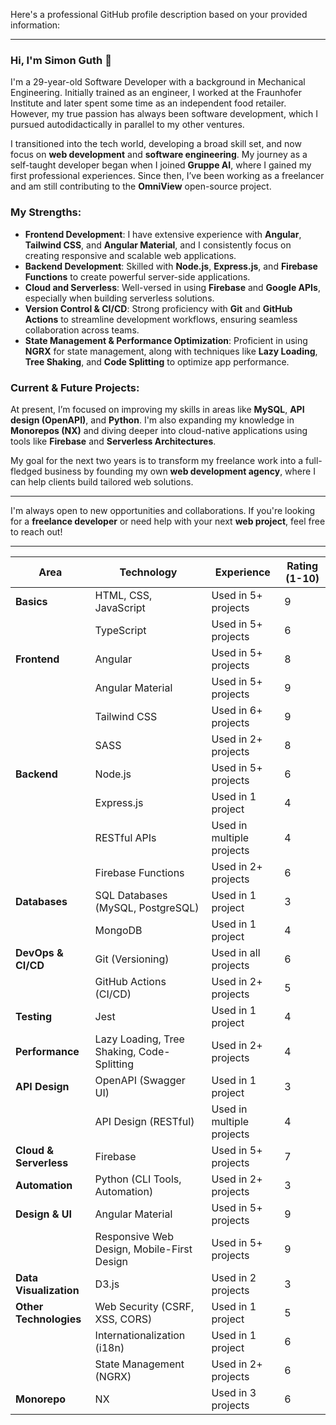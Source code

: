 Here's a professional GitHub profile description based on your provided information:

---

### Hi, I'm Simon Guth 👋

I'm a 29-year-old Software Developer with a background in Mechanical Engineering. Initially trained as an engineer, I worked at the Fraunhofer Institute and later spent some time as an independent food retailer. However, my true passion has always been software development, which I pursued autodidactically in parallel to my other ventures.

I transitioned into the tech world, developing a broad skill set, and now focus on **web development** and **software engineering**. My journey as a self-taught developer began when I joined **Gruppe AI**, where I gained my first professional experiences. Since then, I’ve been working as a freelancer and am still contributing to the **OmniView** open-source project.

### My Strengths:
- **Frontend Development**: I have extensive experience with **Angular**, **Tailwind CSS**, and **Angular Material**, and I consistently focus on creating responsive and scalable web applications.  
- **Backend Development**: Skilled with **Node.js**, **Express.js**, and **Firebase Functions** to create powerful server-side applications.
- **Cloud and Serverless**: Well-versed in using **Firebase** and **Google APIs**, especially when building serverless solutions.
- **Version Control & CI/CD**: Strong proficiency with **Git** and **GitHub Actions** to streamline development workflows, ensuring seamless collaboration across teams.
- **State Management & Performance Optimization**: Proficient in using **NGRX** for state management, along with techniques like **Lazy Loading**, **Tree Shaking**, and **Code Splitting** to optimize app performance.

### Current & Future Projects:
At present, I’m focused on improving my skills in areas like **MySQL**, **API design (OpenAPI)**, and **Python**. I'm also expanding my knowledge in **Monorepos (NX)** and diving deeper into cloud-native applications using tools like **Firebase** and **Serverless Architectures**.

My goal for the next two years is to transform my freelance work into a full-fledged business by founding my own **web development agency**, where I can help clients build tailored web solutions.

---

I'm always open to new opportunities and collaborations. If you're looking for a **freelance developer** or need help with your next **web project**, feel free to reach out!

---

| **Area**              | **Technology**                              | **Experience**                                     | **Rating (1-10)**      |
|-----------------------|---------------------------------------------|---------------------------------------------------|------------------------|
| **Basics**            | HTML, CSS, JavaScript                       | Used in 5+ projects                               | 9                      |
|                       | TypeScript                                  | Used in 5+ projects                               | 6                      |
| **Frontend**          | Angular                                     | Used in 5+ projects                               | 8                      |
|                       | Angular Material                            | Used in 5+ projects                               | 9                      |
|                       | Tailwind CSS                                | Used in 6+ projects                               | 9                      |
|                       | SASS                                        | Used in 2+ projects                               | 8                      |
| **Backend**           | Node.js                                     | Used in 5+ projects                               | 6                      |
|                       | Express.js                                  | Used in 1 project                                 | 4                      |
|                       | RESTful APIs                                | Used in multiple projects                         | 4                      |
|                       | Firebase Functions                          | Used in 2+ projects                               | 6                      |
| **Databases**         | SQL Databases (MySQL, PostgreSQL)           | Used in 1 project                                 | 3                      |
|                       | MongoDB                                     | Used in 1 project                                 | 4                      |
| **DevOps & CI/CD**    | Git (Versioning)                            | Used in all projects                              | 6                      |
|                       | GitHub Actions (CI/CD)                      | Used in 2+ projects                               | 5                      |
| **Testing**           | Jest                                        | Used in 1 project                                 | 4                      |
| **Performance**       | Lazy Loading, Tree Shaking, Code-Splitting  | Used in 2+ projects                               | 4                      |
| **API Design**        | OpenAPI (Swagger UI)                        | Used in 1 project                                 | 3                      |
|                       | API Design (RESTful)                        | Used in multiple projects                         | 4                      |
| **Cloud & Serverless**| Firebase                                    | Used in 5+ projects                               | 7                      |
| **Automation**        | Python (CLI Tools, Automation)              | Used in 2+ projects                               | 3                      |
| **Design & UI**       | Angular Material                            | Used in 5+ projects                               | 9                      |
|                       | Responsive Web Design, Mobile-First Design  | Used in 5+ projects                               | 9                      |
| **Data Visualization**| D3.js                                       | Used in 2 projects                                | 3                      |
| **Other Technologies**| Web Security (CSRF, XSS, CORS)              | Used in 1 project                                 | 5                      |
|                       | Internationalization (i18n)                 | Used in 1 project                                 | 6                      |
|                       | State Management (NGRX)                     | Used in 2+ projects                               | 6                      |
| **Monorepo**          | NX                                          | Used in 3 projects                                | 6                      |



